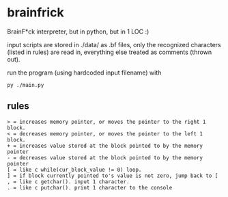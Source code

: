 # brainfrick
BrainF*ck interpreter, but in python, but in 1 LOC :)

input scripts are stored in ./data/ as .bf files, only the recognized characters (listed in rules) are read in, everything else treated as comments (thrown out).

run the program (using hardcoded input filename) with
```
py ./main.py
```

## rules
```
> = increases memory pointer, or moves the pointer to the right 1 block.
< = decreases memory pointer, or moves the pointer to the left 1 block.
+ = increases value stored at the block pointed to by the memory pointer
- = decreases value stored at the block pointed to by the memory pointer
[ = like c while(cur_block_value != 0) loop.
] = if block currently pointed to's value is not zero, jump back to [
, = like c getchar(). input 1 character.
. = like c putchar(). print 1 character to the console
```